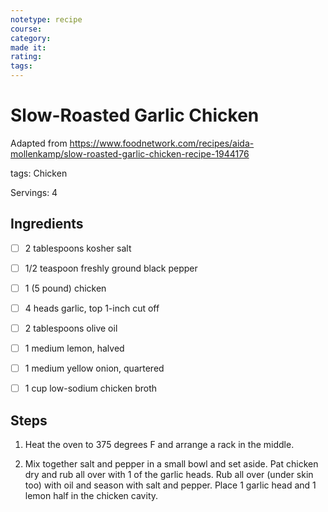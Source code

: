 ```yaml
---
notetype: recipe
course:
category:
made it:
rating:
tags:
---
```

# Slow-Roasted Garlic Chicken

Adapted from https://www.foodnetwork.com/recipes/aida-mollenkamp/slow-roasted-garlic-chicken-recipe-1944176

tags: Chicken

Servings: 4

## Ingredients
- [ ] 2 tablespoons kosher salt- [ ] 1/2 teaspoon freshly ground black pepper- [ ] 1 (5 pound) chicken- [ ] 4 heads garlic, top 1-inch cut off- [ ] 2 tablespoons olive oil- [ ] 1 medium lemon, halved- [ ] 1 medium yellow onion, quartered- [ ] 1 cup low-sodium chicken broth

## Steps
1) Heat the oven to 375 degrees F and arrange a rack in the middle.

2) Mix together salt and pepper in a small bowl and set aside. Pat chicken dry and rub all over with 1 of the garlic heads. Rub all over (under skin too) with oil and season with salt and pepper. Place 1 garlic head and 1 lemon half in the chicken cavity.

